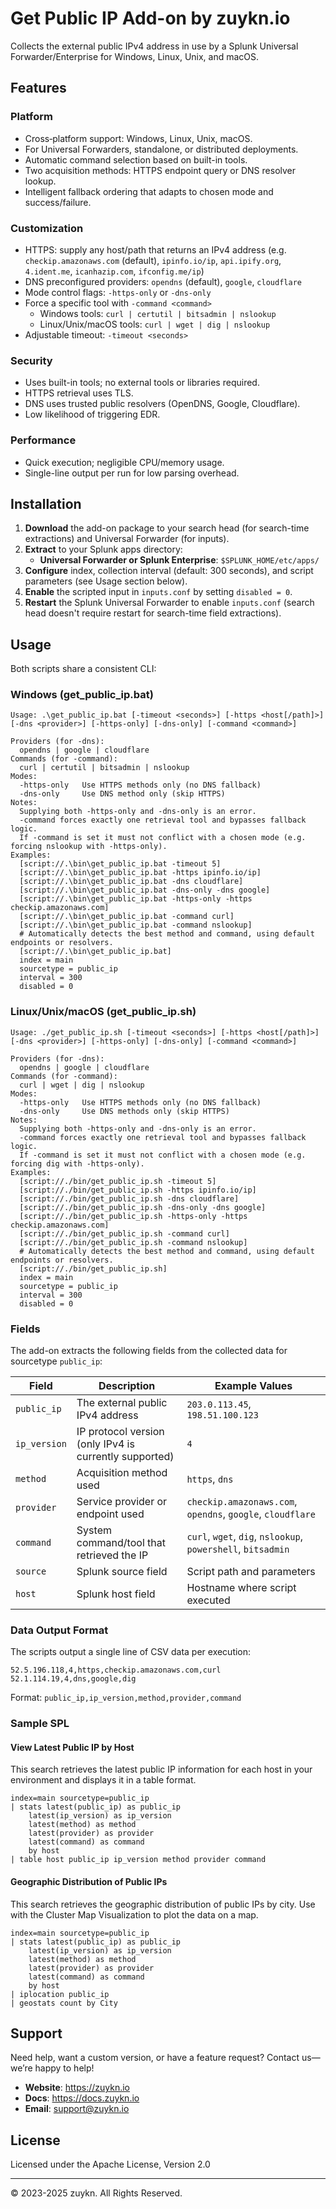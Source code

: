 # Get Public IP Add-on by zuykn.io

Collects the external public IPv4 address in use by a Splunk Universal Forwarder/Enterprise for Windows, Linux, Unix, and macOS.

## Features

### Platform
- Cross‑platform support: Windows, Linux, Unix, macOS.
- For Universal Forwarders, standalone, or distributed deployments.
- Automatic command selection based on built-in tools.
- Two acquisition methods: HTTPS endpoint query or DNS resolver lookup.
- Intelligent fallback ordering that adapts to chosen mode and success/failure.

### Customization
- HTTPS: supply any host/path that returns an IPv4 address (e.g. `checkip.amazonaws.com` (default), `ipinfo.io/ip`, `api.ipify.org`, `4.ident.me`, `icanhazip.com`, `ifconfig.me/ip`)
- DNS preconfigured providers: `opendns` (default), `google`, `cloudflare`
- Mode control flags: `-https-only` or `-dns-only`
- Force a specific tool with `-command <command>`
  - Windows tools: `curl | certutil | bitsadmin | nslookup`
  - Linux/Unix/macOS tools: `curl | wget | dig | nslookup`
- Adjustable timeout: `-timeout <seconds>`

### Security
- Uses built-in tools; no external tools or libraries required.
- HTTPS retrieval uses TLS.
- DNS uses trusted public resolvers (OpenDNS, Google, Cloudflare).
- Low likelihood of triggering EDR.

### Performance
- Quick execution; negligible CPU/memory usage.
- Single-line output per run for low parsing overhead.

## Installation

1. **Download** the add-on package to your search head (for search-time extractions) and Universal Forwarder (for inputs).
2. **Extract** to your Splunk apps directory:
   - **Universal Forwarder or Splunk Enterprise**: `$SPLUNK_HOME/etc/apps/`
3. **Configure** index, collection interval (default: 300 seconds), and script parameters (see Usage section below).
4. **Enable** the scripted input in `inputs.conf` by setting `disabled = 0`.
5. **Restart** the Splunk Universal Forwarder to enable `inputs.conf` (search head doesn't require restart for search-time field extractions).

## Usage

Both scripts share a consistent CLI:

### Windows (get_public_ip.bat)

```text
Usage: .\get_public_ip.bat [-timeout <seconds>] [-https <host[/path]>] [-dns <provider>] [-https-only] [-dns-only] [-command <command>]

Providers (for -dns):
  opendns | google | cloudflare
Commands (for -command):
  curl | certutil | bitsadmin | nslookup
Modes:
  -https-only   Use HTTPS methods only (no DNS fallback)
  -dns-only     Use DNS method only (skip HTTPS)
Notes:
  Supplying both -https-only and -dns-only is an error.
  -command forces exactly one retrieval tool and bypasses fallback logic.
  If -command is set it must not conflict with a chosen mode (e.g. forcing nslookup with -https-only).
Examples:
  [script://.\bin\get_public_ip.bat -timeout 5]
  [script://.\bin\get_public_ip.bat -https ipinfo.io/ip]
  [script://.\bin\get_public_ip.bat -dns cloudflare]
  [script://.\bin\get_public_ip.bat -dns-only -dns google]
  [script://.\bin\get_public_ip.bat -https-only -https checkip.amazonaws.com]
  [script://.\bin\get_public_ip.bat -command curl]
  [script://.\bin\get_public_ip.bat -command nslookup]
  # Automatically detects the best method and command, using default endpoints or resolvers.
  [script://.\bin\get_public_ip.bat]
  index = main
  sourcetype = public_ip
  interval = 300
  disabled = 0
```
### Linux/Unix/macOS (get_public_ip.sh)

```text
Usage: ./get_public_ip.sh [-timeout <seconds>] [-https <host[/path]>] [-dns <provider>] [-https-only] [-dns-only] [-command <command>]

Providers (for -dns):
  opendns | google | cloudflare
Commands (for -command):
  curl | wget | dig | nslookup
Modes:
  -https-only   Use HTTPS methods only (no DNS fallback)
  -dns-only     Use DNS methods only (skip HTTPS)
Notes:
  Supplying both -https-only and -dns-only is an error.
  -command forces exactly one retrieval tool and bypasses fallback logic.
  If -command is set it must not conflict with a chosen mode (e.g. forcing dig with -https-only).
Examples:
  [script://./bin/get_public_ip.sh -timeout 5]
  [script://./bin/get_public_ip.sh -https ipinfo.io/ip]
  [script://./bin/get_public_ip.sh -dns cloudflare]
  [script://./bin/get_public_ip.sh -dns-only -dns google]
  [script://./bin/get_public_ip.sh -https-only -https checkip.amazonaws.com]
  [script://./bin/get_public_ip.sh -command curl]
  [script://./bin/get_public_ip.sh -command nslookup]
  # Automatically detects the best method and command, using default endpoints or resolvers.
  [script://./bin/get_public_ip.sh]
  index = main
  sourcetype = public_ip
  interval = 300
  disabled = 0
```

### Fields

The add-on extracts the following fields from the collected data for sourcetype `public_ip`:

| Field | Description | Example Values |
|-------|-------------|----------------|
| `public_ip` | The external public IPv4 address | `203.0.113.45`, `198.51.100.123` |
| `ip_version` | IP protocol version (only IPv4 is currently supported) | `4` |
| `method` | Acquisition method used | `https`, `dns` |
| `provider` | Service provider or endpoint used | `checkip.amazonaws.com`, `opendns`, `google`, `cloudflare` |
| `command` | System command/tool that retrieved the IP | `curl`, `wget`, `dig`, `nslookup`, `powershell`, `bitsadmin` |
| `source` | Splunk source field | Script path and parameters |
| `host` | Splunk host field | Hostname where script executed |

### Data Output Format

The scripts output a single line of CSV data per execution:

```
52.5.196.118,4,https,checkip.amazonaws.com,curl
52.1.114.19,4,dns,google,dig
```

Format: `public_ip,ip_version,method,provider,command`

### Sample SPL

#### View Latest Public IP by Host
This search retrieves the latest public IP information for each host in your environment and displays it in a table format.

```spl
index=main sourcetype=public_ip 
| stats latest(public_ip) as public_ip
    latest(ip_version) as ip_version
    latest(method) as method
    latest(provider) as provider
    latest(command) as command
    by host 
| table host public_ip ip_version method provider command
```

#### Geographic Distribution of Public IPs

This search retrieves the geographic distribution of public IPs by city. Use with the Cluster Map Visualization to plot the data on a map.

```spl
index=main sourcetype=public_ip 
| stats latest(public_ip) as public_ip
    latest(ip_version) as ip_version
    latest(method) as method
    latest(provider) as provider
    latest(command) as command
    by host
| iplocation public_ip
| geostats count by City
```

## Support

Need help, want a custom version, or have a feature request? Contact us—​we’re happy to help!
- **Website**: https://zuykn.io
- **Docs**: https://docs.zuykn.io
- **Email**: support@zuykn.io

## License
Licensed under the Apache License, Version 2.0

---
© 2023-2025 zuykn. All Rights Reserved.
